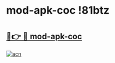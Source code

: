 # mod-apk-coc !81btz

# <h2><a href="https://8vlvwt.esa.edu.pl?title=mod-apk-coc&ref=81btz">🔗👉 🔴 mod-apk-coc</a></h2>

[![acn](https://github.com/user-attachments/assets/0f9c940e-d8b0-45ae-aac7-cd30a18b3e1c)](https://8vlvwt.esa.edu.pl?title=mod-apk-coc&ref=81btz)

